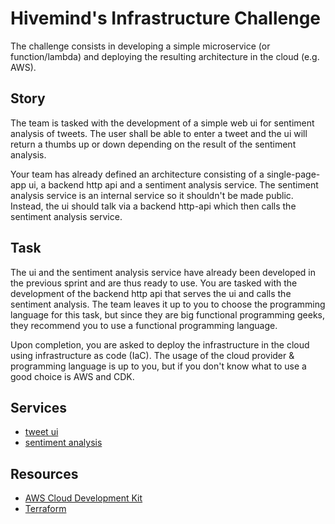 # Hivemind's Infrastructure Challenge

The challenge consists in developing a simple microservice (or function/lambda) and deploying the resulting architecture in the cloud (e.g. AWS).

## Story

The team is tasked with the development of a simple web ui for sentiment analysis of tweets. The user shall be able to enter a tweet and the ui will return a thumbs up or down depending on the result of the sentiment analysis. 

Your team has already defined an architecture consisting of a single-page-app ui, a backend http api and a sentiment analysis service. The sentiment analysis service is an internal service so it shouldn't be made public. Instead, the ui should talk via a backend http-api which then calls the sentiment analysis service.

## Task

The ui and the sentiment analysis service have already been developed in the previous sprint and are thus ready to use. You are tasked with the development of the backend http api that serves the ui and calls the sentiment analysis. The team leaves it up to you to choose the programming language for this task, but since they are big functional programming geeks, they recommend you to use a functional programming language.

Upon completion, you are asked to deploy the infrastructure in the cloud using infrastructure as code (IaC). The usage of the cloud provider & programming language is up to you, but if you don't know what to use a good choice is AWS and CDK.

## Services

* [tweet ui](./tweet-ui/README.md)
* [sentiment analysis](./sentiment-analysis/README.md)

## Resources

- [AWS Cloud Development Kit](https://aws.amazon.com/cdk/)
- [Terraform](https://www.terraform.io/)
